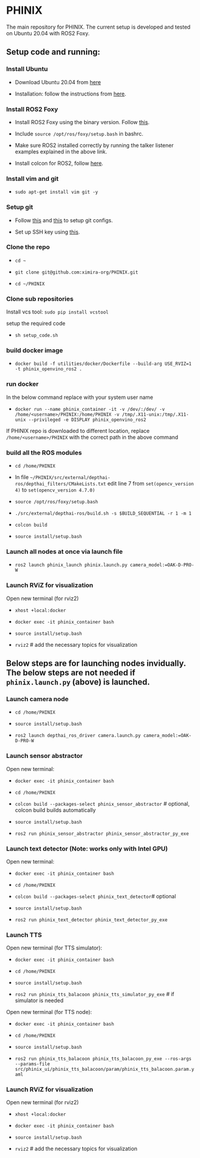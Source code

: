 # PHINIX
The main repository for PHINIX. The current setup is developed and tested on Ubuntu 20.04 with ROS2 Foxy.

## Setup code and running:

### Install Ubuntu
* Download Ubuntu 20.04 from [here](https://releases.ubuntu.com/focal/)

* Installation: follow the instructions from [here](https://ubuntu.com/tutorials/install-ubuntu-desktop#1-overview).

### Install ROS2 Foxy
* Install ROS2 Foxy using the binary version. Follow [this](https://docs.ros.org/en/foxy/Installation/Ubuntu-Install-Debians.html).

* Include `source /opt/ros/foxy/setup.bash` in bashrc.

* Make sure ROS2 installed correctly by running the talker listener examples explained in the above link.

* Install colcon for ROS2, follow [here](https://colcon.readthedocs.io/en/released/user/installation.html).

### Install vim and git
* `sudo apt-get install vim git -y`

### Setup git
* Follow [this](https://docs.github.com/en/get-started/getting-started-with-git/setting-your-username-in-git) and [this](https://docs.github.com/en/account-and-profile/setting-up-and-managing-your-personal-account-on-github/managing-email-preferences/setting-your-commit-email-address) to setup git configs. 

* Set up SSH key using [this](https://docs.github.com/en/authentication/connecting-to-github-with-ssh/generating-a-new-ssh-key-and-adding-it-to-the-ssh-agent).

### Clone the repo

* `cd ~`

* `git clone git@github.com:ximira-org/PHINIX.git` 

* `cd ~/PHINIX`

### Clone sub repositories
Install vcs tool: `sudo pip install vcstool`

setup the required code

* `sh setup_code.sh`

### build docker image

* `docker build -f utilities/docker/Dockerfile --build-arg USE_RVIZ=1 -t phinix_openvino_ros2 .`

### run docker 

In the below command replace <username> with your system user name

* `docker run --name phinix_container -it -v /dev/:/dev/ -v /home/<username>/PHINIX:/home/PHINIX -v /tmp/.X11-unix:/tmp/.X11-unix --privileged -e DISPLAY phinix_openvino_ros2`

If PHINIX repo is downloaded to different location, replace `/home/<username>/PHINIX` with the correct path in the above command

### build all the ROS modules

* `cd /home/PHINIX`

* In file `~/PHINIX/src/external/depthai-ros/depthai_filters/CMakeLists.txt` edit line 7 from `set(opencv_version 4)` to `set(opencv_version 4.7.0)`

* `source /opt/ros/foxy/setup.bash`

* `./src/external/depthai-ros/build.sh -s $BUILD_SEQUENTIAL -r 1 -m 1`

* `colcon build`

* `source install/setup.bash`

### Launch all nodes at once via launch file

* `ros2 launch phinix_launch phinix.launch.py camera_model:=OAK-D-PRO-W`

### Launch RViZ for visualization

Open new terminal (for rviz2)

* `xhost +local:docker`

* `docker exec -it phinix_container bash`

* `source install/setup.bash`

* `rviz2` # add the necessary topics for visualization


## Below steps are for launching nodes invidually. The below steps are not needed if `phinix.launch.py` (above) is launched.

### Launch camera node

* `cd /home/PHINIX`

* `source install/setup.bash`

* `ros2 launch depthai_ros_driver camera.launch.py camera_model:=OAK-D-PRO-W`

### Launch sensor abstractor
Open new terminal:

* `docker exec -it phinix_container bash`

* `cd /home/PHINIX`

* `colcon build --packages-select phinix_sensor_abstractor` # optional, colcon build builds automatically

* `source install/setup.bash`

* `ros2 run phinix_sensor_abstractor phinix_sensor_abstractor_py_exe`

### Launch text detector (Note: works only with Intel GPU)
Open new terminal:

* `docker exec -it phinix_container bash`

* `cd /home/PHINIX`

* `colcon build --packages-select phinix_text_detector`# optional

* `source install/setup.bash`

* `ros2 run phinix_text_detector phinix_text_detector_py_exe`

### Launch TTS
Open new terminal (for TTS simulator):

* `docker exec -it phinix_container bash`

* `cd /home/PHINIX`

* `source install/setup.bash`

* `ros2 run phinix_tts_balacoon phinix_tts_simulator_py_exe`  # if simulator is needed

Open new terminal (for TTS node):

* `docker exec -it phinix_container bash`

* `cd /home/PHINIX`

* `source install/setup.bash`

* `ros2 run phinix_tts_balacoon phinix_tts_balacoon_py_exe --ros-args --params-file src/phinix_ui/phinix_tts_balacoon/param/phinix_tts_balacoon.param.yaml`

### Launch RViZ for visualization

Open new terminal (for rviz2)

* `xhost +local:docker`

* `docker exec -it phinix_container bash`

* `source install/setup.bash`

* `rviz2` # add the necessary topics for visualization

